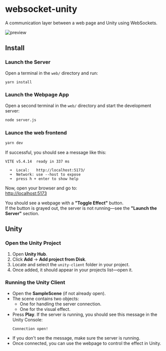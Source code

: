 # websocket-unity  
A communication layer between a web page and Unity using WebSockets.

![preview](https://github.com/user-attachments/assets/94ad62b9-59f5-4ab0-918c-7584990f37f8)

## Install

### Launch the Server
Open a terminal in the `web/` directory and run:
```sh
yarn install
```

### Launch the Webpage App
Open a second terminal in the `web/` directory and start the development server:

```sh
node server.js
```

### Launce the web frontend

```sh
yarn dev
```
If successful, you should see a message like this:
```
VITE v5.4.14  ready in 337 ms

  ➜  Local:   http://localhost:5173/
  ➜  Network: use --host to expose
  ➜  press h + enter to show help
```
Now, open your browser and go to:  
[http://localhost:5173](http://localhost:5173)  

You should see a webpage with a **"Toggle Effect"** button.  
If the button is grayed out, the server is not running—see the **"Launch the Server"** section.

## Unity

### Open the Unity Project
1. Open **Unity Hub**.  
2. Click **Add** → **Add project from Disk**.  
3. Locate and select the `unity-client` folder in your project.  
4. Once added, it should appear in your projects list—open it.

### Running the Unity Client
- Open the **SampleScene** (if not already open).  
- The scene contains two objects:  
  - One for handling the server connection.  
  - One for the visual effect.  
- Press **Play**. If the server is running, you should see this message in the Unity Console:
  ```
  Connection open!
  ```
- If you don't see the message, make sure the server is running.  
- Once connected, you can use the webpage to control the effect in Unity.
